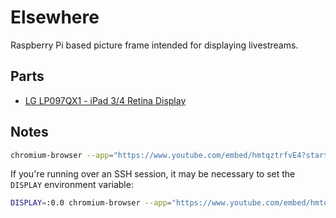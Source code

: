 # Elsewhere

Raspberry Pi based picture frame intended for displaying livestreams.

## Parts

- [LG LP097QX1 - iPad 3/4 Retina Display](https://www.adafruit.com/product/1751)

## Notes

```bash
chromium-browser --app="https://www.youtube.com/embed/hmtqztrfvE4?start=0&autoplay=1&mute=1" --start-fullscreen
```

If you're running over an SSH session, it may be necessary to set the `DISPLAY` environment variable:

```bash
DISPLAY=:0.0 chromium-browser --app="https://www.youtube.com/embed/hmtqztrfvE4?start=0&autoplay=1&mute=1" --start-fullscreen
```
